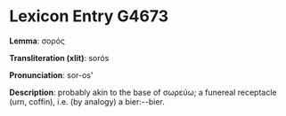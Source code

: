 # Lexicon Entry G4673

**Lemma**: σορός

**Transliteration (xlit)**: sorós

**Pronunciation**: sor-os'

**Description**:
probably akin to the base of σωρεύω; a funereal receptacle (urn, coffin), i.e. (by analogy) a bier:--bier.
